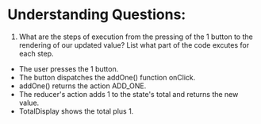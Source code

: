 # Understanding Questions:
1. What are the steps of execution from the pressing of the 1 button to the rendering of our updated value? List what part of the code excutes for each step.
* The user presses the 1 button.
* The button dispatches the addOne() function onClick.
* addOne() returns the action ADD_ONE.
* The reducer's action adds 1 to the state's total and returns the new value.
* TotalDisplay shows the total plus 1.
